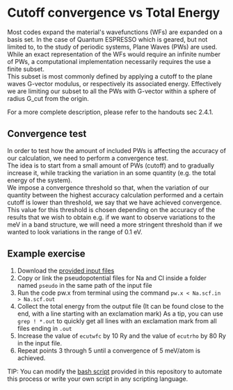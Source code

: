 # Cutoff convergence vs Total Energy

Most codes expand the material's wavefunctions (WFs) are expanded on a basis set. In the case of Quantum ESPRESSO which is geared, but not limited to, to the study of periodic systems, Plane Waves (PWs) are used.  
While an exact representation of the WFs would require an infinite number of PWs, a computational implementation necessarily requires the use a finite subset.  
This subset is most commonly defined by applying a cutoff to the plane waves G-vector modulus, or respectively its associated energy.
Effectively we are limiting our subset to all the PWs with G-vector within a sphere of radius G_cut from the origin.

For a more complete description, please refer to the handouts sec 2.4.1.

## Convergence test

In order to test how the amount of included PWs is affecting the accuracy of our calculation, we need to perform a convergence test.  
The idea is to start from a small amount of PWs (cutoff) and to gradually increase it, while tracking the variation in an some quantity (e.g. the total energy of the system).  
We impose a convergence threshold so that, when the variation of our quantity between the highest accuracy calculation performed and a certain cutoff is lower than threshold, we say that we have achieved convergence.  
This value for this threshold is chosen depending on the accuracy of the results that we wish to obtain e.g. if we want to observe variations to the meV in a band structure, we will need a more stringent threshold than if we wanted to look variations in the range of 0.1 eV.

## Example exercise

1. Download the [provided input files](../../files/Na.scf.in)
2. Copy or link the pseudopotential files for Na and Cl inside a folder named ```pseudo``` in the same path of the input file
3. Run the code pw.x from terminal using the command ```pw.x < Na.scf.in > Na.scf.out```
4. Collect the total energy from the output file (It can be found close to the end, with a line starting with an exclamation mark)
  As a tip, you can use ```grep ! *.out``` to quickly get all lines with an exclamation mark from all files ending in ```.out```
5. Increase the value of ```ecutwfc``` by 10 Ry and the value of ```ecutrho``` by 80 Ry in the input file.
6. Repeat points 3 through 5 until a convergence of 5 meV/atom is achieved.

TIP: You can modify the [bash script](../../files/script.sh) provided in this repository to automate this process or write your own script in any scripting language.